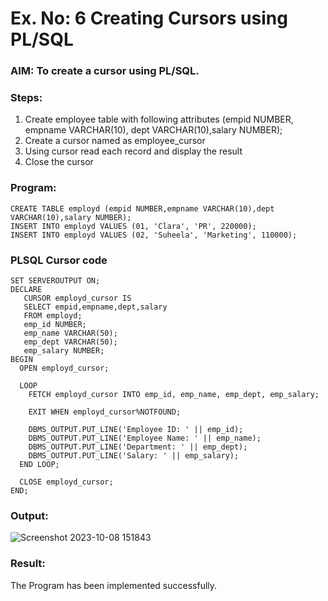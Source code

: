 # Ex. No: 6 Creating Cursors using PL/SQL

### AIM: To create a cursor using PL/SQL.

### Steps:
1. Create employee table with following attributes (empid NUMBER, empname VARCHAR(10), dept VARCHAR(10),salary NUMBER);
2. Create a cursor named as employee_cursor
3. Using cursor read each record and display the result
4. Close the cursor

### Program:
```
CREATE TABLE employd (empid NUMBER,empname VARCHAR(10),dept VARCHAR(10),salary NUMBER);
INSERT INTO employd VALUES (01, 'Clara', 'PR', 220000);
INSERT INTO employd VALUES (02, 'Suheela', 'Marketing', 110000);

```

### PLSQL Cursor code
```
SET SERVEROUTPUT ON;
DECLARE
   CURSOR employd_cursor IS
   SELECT empid,empname,dept,salary
   FROM employd;
   emp_id NUMBER;
   emp_name VARCHAR(50);
   emp_dept VARCHAR(50);
   emp_salary NUMBER;
BEGIN
  OPEN employd_cursor;

  LOOP
    FETCH employd_cursor INTO emp_id, emp_name, emp_dept, emp_salary;

    EXIT WHEN employd_cursor%NOTFOUND;

    DBMS_OUTPUT.PUT_LINE('Employee ID: ' || emp_id);
    DBMS_OUTPUT.PUT_LINE('Employee Name: ' || emp_name);
    DBMS_OUTPUT.PUT_LINE('Department: ' || emp_dept);
    DBMS_OUTPUT.PUT_LINE('Salary: ' || emp_salary);
  END LOOP;

  CLOSE employd_cursor;
END;
```
### Output:
![Screenshot 2023-10-08 151843](https://github.com/Melvin14112004/Ex-no-6-Creating-Cursors-using-PL-SQL/assets/129204995/e691fdd4-76e0-4a11-8709-f02dbb86c5bb)

### Result:
The Program has been implemented successfully.
